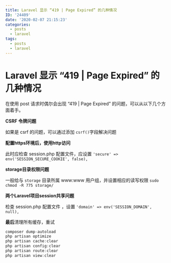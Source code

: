 ```yaml
---
title: Laravel 显示 “419 | Page Expired” 的几种情况
ID: '24409'
date: '2020-02-07 21:15:23'
categories:
  - posts
  - laravel
tags:
  - posts
  - laravel
---
```


# Laravel 显示 “419 | Page Expired” 的几种情况

在使用 post 请求时偶尔会出现 “419 | Page Expired” 的问题，可以从以下几个方面着手。

**CSRF 令牌问题**

如果是 csrf 的问题，可以通过添加 `csrf()`字段解决问题

**配置https环境后，使用http访问**

此时应检查 session.php 配置文件，应设置 `'secure' => env('SESSION_SECURE_COOKIE', false),`

**storage目录权限问题**

一般给与 `storage` 目录所属 www:www 用户组，并设置相应的读写权限 `sudo chmod -R 775 storage/`

**两个Laravel项目session共享问题**

检查 session.php 配置文件 ，设置 `'domain' => env('SESSION_DOMAIN', null),`

**最后**清理所有缓存，重试

``` js 
composer dump-autoload
php artisan optimize
php artisan cache:clear
php artisan config:clear
php artisan route:clear
php artisan view:clear
```
 
 
